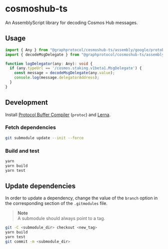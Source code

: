 # cosmoshub-ts

An AssemblyScript library for decoding Cosmos Hub messages.

## Usage

```typescript
import { Any } from "@graphprotocol/cosmoshub-ts/assembly/google/protobuf/Any";
import { decodeMsgDelegate } from "@graphprotocol/cosmoshub-ts/assembly/cosmos/staking/v1beta1/MsgDelegate";

function logDelegator(any: Any): void {
  if (any.typeUrl == '/cosmos.staking.v1beta1.MsgDelegate') {
    const message = decodeMsgDelegate(any.value);
    console.log(message.delegatorAddress);
  }
}
```

## Development

Install [Protocol Buffer Compiler](https://github.com/protocolbuffers/protobuf/releases) (`protoc`) and [Lerna](https://lerna.js.org/).

### Fetch dependencies

```bash
git submodule update --init --force
```

### Build and test

```bash
yarn
yarn build
yarn test
```

## Update dependencies

In order to update a dependency, change the value of the `branch` option in the corresponding section of the `.gitmodules` file.

> **Note**<br>
> A submodule should always point to a tag.

```bash
git -C <submodule_dir> checkout <new_tag>
yarn build
yarn test
git commit -m <submodule_dir>
```

